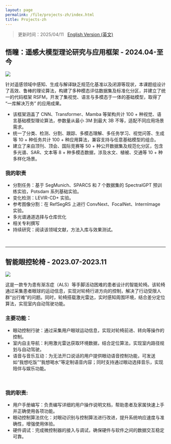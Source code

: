 ```yaml
---
layout: page
permalink: /file/projects-zh/index.html
title: Projects-zh
---
```


> 更新时间：2025/04/11 &nbsp;  [English Version (英文)](https://xxxxyliu.github.io//projects/)

## 悟瞳：遥感大模型理论研究与应用框架 - 2024.04-至今
<div>
<img src="https://xxxxyliu.github.io/images/projects/rsfm.png"> 
</div>

针对遥感领域中感知、生成与解译缺乏规范化基准以及闭源等现状，本课题组设计了高效、鲁棒的理论算法，构建了多种模态评估数据集及标准化分区，并建立了统一的代码框架 RSFM，开发了集视觉、语言与多模态于一体的基础模型，取得了 “一库解决万务” 的应用成果。<br>

- 该框架涵盖了 CNN、Transformer、Mamba 等架构共计 100 + 种视觉、语言基础模型理论算法，参数量从最小 3M 到最大 3B 不等，适配不同应用场景需求。
- 统一了分类、检测、分割、跟踪、多模态理解、多任务学习、视觉问答、生成等 10 + 种任务共计 100 + 种应用算法，兼容支持与任意基础模型的组合。
- 建立了来自顶刊、顶会、国际竞赛等 50 + 种公开数据集及规范化分区，包含多光谱、SAR、文本等 8 + 种多模态数据，涉及水文、植被、交通等 10 + 种多样化场景。

### 我的职责
- 分割任务：基于 SegMunich、SPARCS 和 7 个数据集的 SpectralGPT 预训练实验，Potsdam 系列基础实验。
- 变化检测：LEVIR-CD+ 实验。
- 参考图像分割：在 RefSegRS 上进行 ConvNext、FocalNet、InternImage 实验。
- 多光谱通道选择与仓库优化
- 相关专利撰写
- 持续研究：阅读该领域文献，方法入库与效果测试。


<br>

---

## 智能眼控轮椅 - 2023.07-2023.11

<div>
<img src="https://xxxxyliu.github.io/images/projects/chair.png"> 
</div>

这是一款专为患有渐冻症（ALS）等手脚活动困难的患者设计的智能轮椅。该轮椅通过采集患者眼球的运动信息，实现对轮椅行进方向的控制，解决了行动受限人群“出行难”的问题。同时，轮椅搭载激光雷达，实时感知周围环境，结合差分定位算法，实现室内自动驾驶功能。<br>
### 主要功能：
- 眼动控制行驶：通过采集用户眼球运动信息，实现对轮椅前进、转向等操作的控制。
- 室内自主导航：利用激光雷达获取环境数据，结合定位算法，实现室内路径规划与自动驾驶。
- 语音与音乐互动：为无法开口说话的用户提供眼动语音控制功能，可发送如“我想吃饭”“我想喝水”等定制语音内容；同时支持通过眼动选择音乐，实现陪伴与娱乐功能。
<br>

### 我的职责:
- 用户手册编写：负责编写详细的用户操作说明文档，帮助患者及家属快速上手并正确使用各项功能。
- 眼动控制算法优化：对眼动识别与控制算法进行改进，提升系统响应速度与准确性，增强使用体验。
- 硬件调试：完成微控制器的接入与调试，确保硬件与软件之间的数据交互稳定可靠。

<br>
